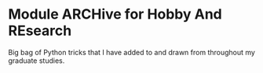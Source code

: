 # **M**odule **ARCH**ive for **H**obby **A**nd **RE**search #
Big bag of Python tricks that I have added to and drawn from throughout my graduate studies.
